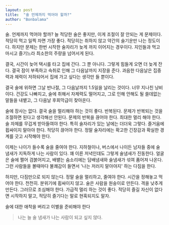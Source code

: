 ```yaml
---
layout: post
title:  "술 언제까지 먹어야 할까?"
author: "Bonbalama"
---
```


술. 언제까지 먹어야 할까? 늘 적당한 술은 좋지만, 이게 조절이 잘 안되는 게 문제이다. 적당히 먹고 일찍 자면 가장 좋다. 적당히는 취하지 않고 약간의 술기운만 나는 정도이다. 하지만 문제는 한번 시작한 술자리가 늦게 까지 이어지는 경우이다. 지인들과 먹고 마시고 즐기느라 최소한의 주량을 넘어서게 된다. 

결국, 시간이 늦어 택시를 타고 집에 간다. 그 뿐 아니다. 그렇게 힘들게 오면 더 늦게 잔다. 결국 잠이 부족하고 숙취로 인해 그 다음날까지 지장을 준다. 과음한 다음날은 집중력과 체력이 저하되어서 집에 가고 싶다는 생각만 들 뿐이다.

결국 술에 위하면 그날 반나절, 그 다음날까지 1.5일을 날리는 것이다. 너무 지나친 낭비이다. 건강도 나빠지고, 술에 취해서 자제력도 떨어지고, 그로 인해 안해도 될 쓸데없는 말들을 내뱉고,  그 다음날 후회막급이 찾아온다.

술에 장사는 없다. 결국 술을 멀리해야 하는 것이 좋다. 반복된다. 문제가 반복되는 것을 조절하면 된다고 생각해선 안된다. 문제의 반복을 끊어야 한다. 최대한 멀리 해야 한다. 술 자체를 무겁게 받아들여야 한다. 특히 술자리가 있는 날에는 더더욱 그렇다. 즐거움에 휩싸이지 말아야 한다. 적당히 끊어야 한다. 정말 술자리에는 확고한 긴장감과 확실한 경계를 긋고 시작해야 한다. 

이제는 나이가 들수록 술을 줄여야 한다. 지하철이나, 버스에서 나이든 남자들 중에 술 냄새가 지독하게 나는 사람이 있다. 꽤 이른 저녁인데도 그렇게 술냄새가 진동한다. 얼굴은 술에 쩔어 검붉어지고, 배뱉는 숨소리에는 담배냄새와 술냄새가 섞여 품어져 나온다. 그런 사람들을 볼때마다 불쾌감이 들면서 '나는 저러지 말아야지' 하는 다짐을 한다.

하지만, 다짐만으로 되지 않는다. 정말 술을 멀리하고, 줄여야 한다. 시간을 정해놓고 먹어야 한다. 천천히. 분위기에 휩싸이지 않고. 술은 사람을 원숭이로 만든다. 격을 낮추게 만든다. 그러므로 조심해야 한다. 가급적 멀리 하는 것이 좋다. 적당히 즐길 자신이 없다면 시작하지 말고, 적당히 즐기다는 말로 현혹되지도 말자. 

술에 대한 애착을 버리고 이별을 준비해야 한다

> 나는 늘 술 냄새가 나는 사람이 되고 싶지 않다. 


